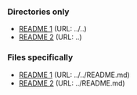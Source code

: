 ### Directories only ###

* [README 1](../..) (URL: ../..)
* [README 2](..) (URL: ..)

### Files specifically ###

* [README 1](../../README.md) (URL: ../../README.md)
* [README 2](../README.md) (URL: ../README.md)
